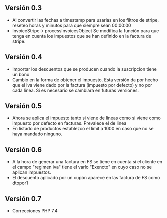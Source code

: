 ## Versión 0.3
- Al convertir las fechas a timestamp para usarlas en los filtros de stripe, reseteo horas y minutos para que siempre sean
00:00:00
- InvoiceStripe-> processInvoicesObject Se modifica la función para que tenga en cuenta los impuestos que se han definido en 
la factura de stripe.
## Versión 0.4
- Importar los descuentos que se producen cuando la suscripcion tiene un bono
- Cambio en la forma de obtener el impuesto. Esta versión da por hecho que el iva viene dado por la factura (impuesto por defecto)
y no por cada linea. Si es necesario se cambiará en futuras versiones.
## Versión 0.5
- Ahora se aplica el impuesto tanto si viene de lineas como si viene como impuesto por defecto en facturas. Prevalece el de linea
- En listado de productos establezco el limit a 1000 en caso que no se haya mandado ninguno.
## Versión 0.6
- A la hora de generar una factura en FS se tiene en cuenta si el cliente en el campo "regimen iva" tiene el varlo "Exencto"
en cuyo caso no se aplican impuestos.
- El descuento aplicado por un cupón aparece en las factura de FS como dtopor1
## Versión 0.7
- Correcciones PHP 7.4
